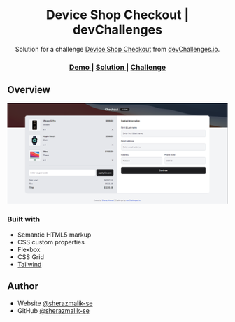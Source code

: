 <h1 align="center">Device Shop Checkout | devChallenges</h1>

<div align="center">
   Solution for a challenge <a href="https://devchallenges.io/challenge/apple-shop-checkout-page-challenge" target="_blank">Device Shop Checkout</a> from <a href="http://devchallenges.io" target="_blank">devChallenges.io</a>.
</div>

<div align="center">
  <h3>
    <a href="https://sheraz-ahmad.netlify.app/projects/device-shop-checkout/index.html" target="_blank">
      Demo
    </a>
    <span> | </span>
    <a href="https://github.com/sherazmalik-se/device-shop-checkout">
      Solution
    </a>
    <span> | </span>
    <a href="https://devchallenges.io/challenge/apple-shop-checkout-page-challenge">
      Challenge
    </a>
  </h3>
</div>

## Overview

![screenshot](./design/completed.png)

### Built with

- Semantic HTML5 markup
- CSS custom properties
- Flexbox
- CSS Grid
- [Tailwind](https://tailwindcss.com/)

## Author

- Website [@sherazmalik-se](https://www.linkedin.com/in/sherazmalik-se)
- GitHub [@sherazmalik-se](https://github.com/sherazmalik-se)
